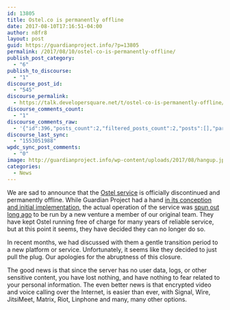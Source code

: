 ```yaml
---
id: 13805
title: Ostel.co is permanently offline
date: 2017-08-10T17:16:51-04:00
author: n8fr8
layout: post
guid: https://guardianproject.info/?p=13805
permalink: /2017/08/10/ostel-co-is-permanently-offline/
publish_post_category:
  - "6"
publish_to_discourse:
  - "1"
discourse_post_id:
  - "545"
discourse_permalink:
  - https://talk.developersquare.net/t/ostel-co-is-permanently-offline/396
discourse_comments_count:
  - "1"
discourse_comments_raw:
  - '{"id":396,"posts_count":2,"filtered_posts_count":2,"posts":[],"participants":[{"id":277,"username":"morpheus","avatar_template":"https://avatars.discourse.org/v2/letter/m/ce73a5/{size}.png"},{"id":19,"username":"gpadmin","avatar_template":"https://avatars.discourse.org/v2/letter/g/d07c76/{size}.png"}]}'
discourse_last_sync:
  - "1553051988"
wpdc_sync_post_comments:
  - "0"
image: http://guardianproject.info/wp-content/uploads/2017/08/hangup.jpg
categories:
  - News
---
```

We are sad to announce that the [Ostel service](https://guardianproject.info/apps/ostel/) is officially discontinued and permanently offline. While Guardian Project had a hand [in its conception and initial implementation](https://dev.guardianproject.info/projects/ostel/wiki), the actual operation of the service was [spun out long ago](https://guardianproject.info/2013/12/03/ostel-co-secure-voip-network-partners-with-open-hosting/) to be run by a new venture a member of our original team. They have kept Ostel running free of charge for many years of reliable service, but at this point it seems, they have decided they can no longer do so.

In recent months, we had discussed with them a gentle transition period to a new platform or service. Unfortunately, it seems like they decided to just pull the plug. Our apologies for the abruptness of this closure.

The good news is that since the server has no user data, logs, or other sensitive content, you have lost nothing, and have nothing to fear related to your personal information. The even better news is that encrypted video and voice calling over the Internet, is easier than ever, with Signal, Wire, JitsiMeet, Matrix, Riot, Linphone and many, many other options.

&nbsp;

&nbsp;

&nbsp;